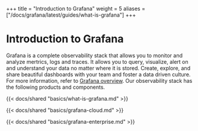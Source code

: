 +++
title = "Introduction to Grafana"
weight = 5
aliases = ["/docs/grafana/latest/guides/what-is-grafana"]
+++

# Introduction to Grafana

Grafana is a complete observability stack that allows you to monitor and analyze mertrics, logs and traces. It allows you to query, visualize, alert on and understand your data no matter where it is stored. Create, explore, and share beautiful dashboards with your team and foster a data driven culture. For more information, refer to [Grafana overview](https://grafana.com/grafana/). Our observability stack has the following products and components.

{{< docs/shared "basics/what-is-grafana.md" >}}

{{< docs/shared "basics/grafana-cloud.md" >}}

{{< docs/shared "basics/grafana-enterprise.md" >}}

